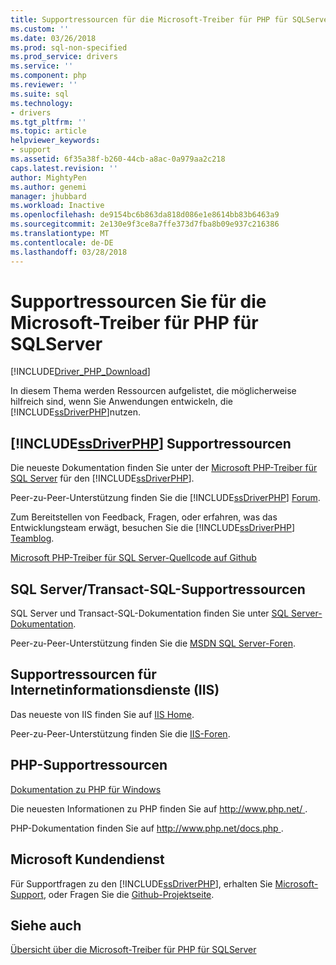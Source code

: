 ```yaml
---
title: Supportressourcen für die Microsoft-Treiber für PHP für SQLServer | Microsoft Docs
ms.custom: ''
ms.date: 03/26/2018
ms.prod: sql-non-specified
ms.prod_service: drivers
ms.service: ''
ms.component: php
ms.reviewer: ''
ms.suite: sql
ms.technology:
- drivers
ms.tgt_pltfrm: ''
ms.topic: article
helpviewer_keywords:
- support
ms.assetid: 6f35a38f-b260-44cb-a8ac-0a979aa2c218
caps.latest.revision: ''
author: MightyPen
ms.author: genemi
manager: jhubbard
ms.workload: Inactive
ms.openlocfilehash: de9154bc6b863da818d086e1e8614bb83b6463a9
ms.sourcegitcommit: 2e130e9f3ce8a7ffe373d7fba8b09e937c216386
ms.translationtype: MT
ms.contentlocale: de-DE
ms.lasthandoff: 03/28/2018
---
```

# <a name="support-resources-for-the-microsoft-drivers-for-php-for-sql-server"></a>Supportressourcen Sie für die Microsoft-Treiber für PHP für SQLServer
[!INCLUDE[Driver_PHP_Download](../../includes/driver_php_download.md)]

In diesem Thema werden Ressourcen aufgelistet, die möglicherweise hilfreich sind, wenn Sie Anwendungen entwickeln, die [!INCLUDE[ssDriverPHP](../../includes/ssdriverphp_md.md)]nutzen.  
  
## <a name="includessdriverphpincludesssdriverphpmdmd-support-resources"></a>[!INCLUDE[ssDriverPHP](../../includes/ssdriverphp_md.md)] Supportressourcen  
Die neueste Dokumentation finden Sie unter der [Microsoft PHP-Treiber für SQL Server](../../connect/php/microsoft-php-driver-for-sql-server.md) für den [!INCLUDE[ssDriverPHP](../../includes/ssdriverphp_md.md)].  
  
Peer-zu-Peer-Unterstützung finden Sie die [!INCLUDE[ssDriverPHP](../../includes/ssdriverphp_md.md)] [Forum](https://social.msdn.microsoft.com/Forums/sqlserver/home?forum=sqldriverforphp).  
  
Zum Bereitstellen von Feedback, Fragen, oder erfahren, was das Entwicklungsteam erwägt, besuchen Sie die [!INCLUDE[ssDriverPHP](../../includes/ssdriverphp_md.md)] [Teamblog](https://blogs.msdn.microsoft.com/sqlphp/).  
  
[Microsoft PHP-Treiber für SQL Server-Quellcode auf Github](https://github.com/Microsoft/msphpsql)  
  
## <a name="sql-servertransact-sql-support-resources"></a>SQL Server/Transact-SQL-Supportressourcen  
SQL Server und Transact-SQL-Dokumentation finden Sie unter [SQL Server-Dokumentation](../../sql-server/sql-server-technical-documentation.md).  
  
Peer-zu-Peer-Unterstützung finden Sie die [MSDN SQL Server-Foren](https://social.msdn.microsoft.com/Forums/sqlserver/home).  
  
## <a name="internet-information-services-iis-support-resources"></a>Supportressourcen für Internetinformationsdienste (IIS)  
Das neueste von IIS finden Sie auf [IIS Home](https://www.iis.net/).  
  
Peer-zu-Peer-Unterstützung finden Sie die [IIS-Foren](https://forums.iis.net/).  
  
## <a name="php-support-resources"></a>PHP-Supportressourcen  
[Dokumentation zu PHP für Windows](http://windows.php.net/)  
  
Die neuesten Informationen zu PHP finden Sie auf [ http://www.php.net/ ](http://www.php.net).  
  
PHP-Dokumentation finden Sie auf [ http://www.php.net/docs.php ](http://www.php.net/docs.php).  
  
## <a name="microsoft-customer-support"></a>Microsoft Kundendienst  
Für Supportfragen zu den [!INCLUDE[ssDriverPHP](../../includes/ssdriverphp_md.md)], erhalten Sie [Microsoft-Support](https://support.microsoft.com/contactus/), oder Fragen Sie die [Github-Projektseite](https://github.com/Microsoft/msphpsql/issues).  
  
## <a name="see-also"></a>Siehe auch  
[Übersicht über die Microsoft-Treiber für PHP für SQLServer](../../connect/php/overview-of-the-php-sql-driver.md)
  
